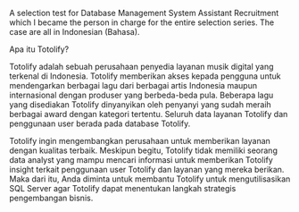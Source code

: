 A selection test for Database Management System Assistant Recruitment which I became the person in charge for the entire selection series. The case are all in Indonesian (Bahasa).

Apa itu Totolify?

Totolify adalah sebuah perusahaan penyedia layanan musik digital yang terkenal di Indonesia. Totolify memberikan akses kepada pengguna untuk mendengarkan berbagai lagu dari berbagai artis Indonesia maupun internasional dengan produser yang berbeda-beda pula. Beberapa lagu yang disediakan Totolify dinyanyikan oleh penyanyi yang sudah meraih berbagai award dengan kategori tertentu. Seluruh data layanan Totolify dan penggunaan user berada pada database Totolify.

Totolify ingin mengembangkan perusahaan untuk memberikan layanan dengan kualitas terbaik. Meskipun begitu, Totolify tidak memiliki seorang data analyst yang mampu mencari informasi untuk memberikan Totolify insight terkait penggunaan user Totolify dan layanan yang mereka berikan. Maka dari itu, Anda diminta untuk membantu Totolify untuk mengutilisasikan SQL Server agar Totolify dapat menentukan langkah strategis pengembangan bisnis. 
